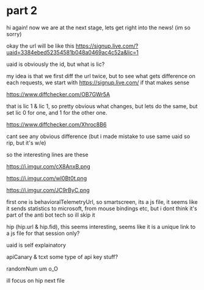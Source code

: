 # part 2

hi again! now we are at the next stage, lets get right into the news! (im so sorry)

okay the url will be like this https://signup.live.com/?uaid=3384ebed52354581b048a0469ac4c52a&lic=1

uaid is obviously the id, but what is lic?

my idea is that we first diff the url twice, but to see what gets difference on each requests, we start with https://signup.live.com/ if that makes sense

https://www.diffchecker.com/OB7GWr5A

that is lic 1 & lic 1, so pretty obvious what changes, but lets do the same, but set lic 0 for one, and 1 for the other one.

https://www.diffchecker.com/Xhroc8B6

cant see any obvious difference (but i made mistake to use same uaid so rip, but it's w/e)

so the interesting lines are these

https://i.imgur.com/cX8AnxB.png

https://i.imgur.com/wI0Bt0t.png

https://i.imgur.com/JC9rByC.png

first one is behavioralTelemetryUrl, so smartscreen, its a js file, it seems like it sends statistics to microsoft, from mouse bindings etc, but i dont think it's part of the anti bot tech so ill skip it

hip (hip.url & hip.fid), this seems interesting, seems like it is a unique link to a js file for that session only?

uaid is self explainatory

apiCanary & tcxt some type of api key stuff?

randomNum um o_O

ill focus on hip next file
